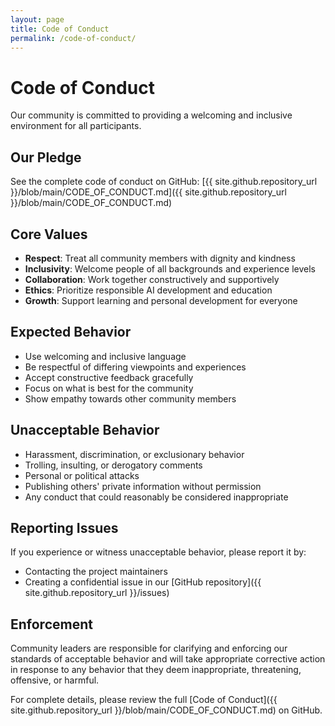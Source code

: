 ```yaml
---
layout: page
title: Code of Conduct
permalink: /code-of-conduct/
---
```


# Code of Conduct

Our community is committed to providing a welcoming and inclusive environment for all participants.

## Our Pledge

See the complete code of conduct on GitHub: [{{ site.github.repository_url }}/blob/main/CODE_OF_CONDUCT.md]({{ site.github.repository_url }}/blob/main/CODE_OF_CONDUCT.md)

## Core Values

- **Respect**: Treat all community members with dignity and kindness
- **Inclusivity**: Welcome people of all backgrounds and experience levels  
- **Collaboration**: Work together constructively and supportively
- **Ethics**: Prioritize responsible AI development and education
- **Growth**: Support learning and personal development for everyone

## Expected Behavior

- Use welcoming and inclusive language
- Be respectful of differing viewpoints and experiences
- Accept constructive feedback gracefully
- Focus on what is best for the community
- Show empathy towards other community members

## Unacceptable Behavior

- Harassment, discrimination, or exclusionary behavior
- Trolling, insulting, or derogatory comments
- Personal or political attacks
- Publishing others' private information without permission
- Any conduct that could reasonably be considered inappropriate

## Reporting Issues

If you experience or witness unacceptable behavior, please report it by:
- Contacting the project maintainers
- Creating a confidential issue in our [GitHub repository]({{ site.github.repository_url }}/issues)

## Enforcement

Community leaders are responsible for clarifying and enforcing our standards of acceptable behavior and will take appropriate corrective action in response to any behavior that they deem inappropriate, threatening, offensive, or harmful.

For complete details, please review the full [Code of Conduct]({{ site.github.repository_url }}/blob/main/CODE_OF_CONDUCT.md) on GitHub.
